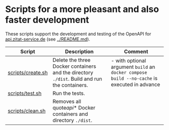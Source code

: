 # Scripts for a more pleasant and also faster development

These scripts support the development and testing of the OpenAPI for [api.zitat-service.de](https://api.zitat-service.de) (see [../README.md](../README.md)).

| Script                         | Description                                                                                  | Comment                                                                                      |
| ------------------------------ | -------------------------------------------------------------------------------------------- | -------------------------------------------------------------------------------------------- |
| [scripts/create.sh](create.sh) | Delete the three Docker containers and the directory `./dist`. Build and run the containers. | - with optional argument `build` an `docker compose build --no-cache` is executed in advance |
| [scripts/test.sh](test.sh)     | Run the tests.                                                                               |                                                                                              |
| [scripts/clean.sh](clean.sh)   | Removes all quote*api*\* Docker containers and directory `./dist`.                           |

